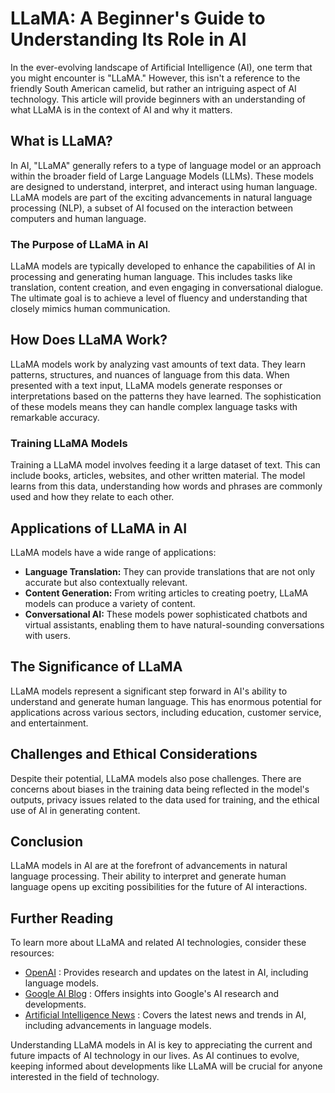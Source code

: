# LLaMA: A Beginner's Guide to Understanding Its Role in AI

In the ever-evolving landscape of Artificial Intelligence (AI), one term that you might encounter is "LLaMA." However, this isn't a reference to the friendly South American camelid, but rather an intriguing aspect of AI technology. This article will provide beginners with an understanding of what LLaMA is in the context of AI and why it matters.

## What is LLaMA?

In AI, "LLaMA" generally refers to a type of language model or an approach within the broader field of Large Language Models (LLMs). These models are designed to understand, interpret, and interact using human language. LLaMA models are part of the exciting advancements in natural language processing (NLP), a subset of AI focused on the interaction between computers and human language.

### The Purpose of LLaMA in AI

LLaMA models are typically developed to enhance the capabilities of AI in processing and generating human language. This includes tasks like translation, content creation, and even engaging in conversational dialogue. The ultimate goal is to achieve a level of fluency and understanding that closely mimics human communication.

## How Does LLaMA Work?

LLaMA models work by analyzing vast amounts of text data. They learn patterns, structures, and nuances of language from this data. When presented with a text input, LLaMA models generate responses or interpretations based on the patterns they have learned. The sophistication of these models means they can handle complex language tasks with remarkable accuracy.

### Training LLaMA Models

Training a LLaMA model involves feeding it a large dataset of text. This can include books, articles, websites, and other written material. The model learns from this data, understanding how words and phrases are commonly used and how they relate to each other.

## Applications of LLaMA in AI

LLaMA models have a wide range of applications:

- **Language Translation:** They can provide translations that are not only accurate but also contextually relevant.
- **Content Generation:** From writing articles to creating poetry, LLaMA models can produce a variety of content.
- **Conversational AI:** These models power sophisticated chatbots and virtual assistants, enabling them to have natural-sounding conversations with users.

## The Significance of LLaMA

LLaMA models represent a significant step forward in AI's ability to understand and generate human language. This has enormous potential for applications across various sectors, including education, customer service, and entertainment.

## Challenges and Ethical Considerations

Despite their potential, LLaMA models also pose challenges. There are concerns about biases in the training data being reflected in the model's outputs, privacy issues related to the data used for training, and the ethical use of AI in generating content.

## Conclusion

LLaMA models in AI are at the forefront of advancements in natural language processing. Their ability to interpret and generate human language opens up exciting possibilities for the future of AI interactions.

## Further Reading

To learn more about LLaMA and related AI technologies, consider these resources:

- [OpenAI](https://openai.com/) : Provides research and updates on the latest in AI, including language models.
- [Google AI Blog](https://ai.googleblog.com/) : Offers insights into Google's AI research and developments.
- [Artificial Intelligence News](https://www.artificialintelligence-news.com/) : Covers the latest news and trends in AI, including advancements in language models.

Understanding LLaMA models in AI is key to appreciating the current and future impacts of AI technology in our lives. As AI continues to evolve, keeping informed about developments like LLaMA will be crucial for anyone interested in the field of technology.